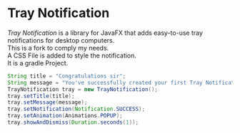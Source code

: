# Tray Notification

_Tray Notification_ is a library for JavaFX that adds easy-to-use tray notifications for desktop computers. <br/>
This is a fork to comply my needs.<br/>
A CSS File is added to style the notification.<br>
It is a gradle Project.

```java
String title = "Congratulations sir";
String message = "You've successfully created your first Tray Notification";
TrayNotification tray = new TrayNotification();
tray.setTitle(title);
tray.setMessage(message);
tray.setNotification(Notification.SUCCESS);
tray.setAnimation(Animations.POPUP);
tray.showAndDismiss(Duration.seconds(1));
```
